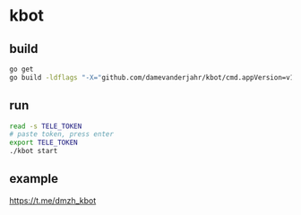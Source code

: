 # kbot

## build

```bash
go get
go build -ldflags "-X="github.com/damevanderjahr/kbot/cmd.appVersion=v1.0.2
```

## run

```bash
read -s TELE_TOKEN
# paste token, press enter
export TELE_TOKEN
./kbot start
```

## example
https://t.me/dmzh_kbot